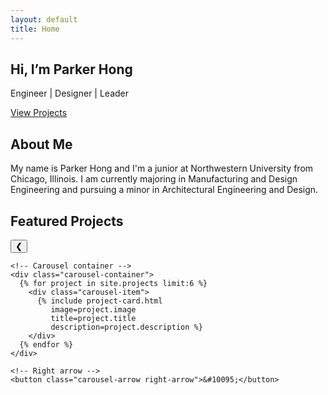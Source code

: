 ```yaml
---
layout: default
title: Home
---
```


<main class="home-page">
  <section class="hero">
    <div class="hero-content">
      <h1>Hi, I’m Parker Hong</h1>
      <p>Engineer | Designer | Leader</p>
      <a href="#projects" class="btn-primary">View Projects</a>
    </div>
  </section>

  <section class="intro">
    <h2>About Me</h2>
    <p>
      My name is Parker Hong and I'm a junior at Northwestern University from Chicago, Illinois. I am currently majoring in Manufacturing and Design Engineering and pursuing a minor in Architectural Engineering and Design.
    </p>
  </section>

  <!-- FEATURED PROJECTS CAROUSEL -->
  <section id="projects" class="projects-carousel">
  <h2>Featured Projects</h2>
  <div class="carousel-wrapper">
    <!-- Left arrow -->
    <button class="carousel-arrow left-arrow">&#10094;</button>

    <!-- Carousel container -->
    <div class="carousel-container">
      {% for project in site.projects limit:6 %}
        <div class="carousel-item">
          {% include project-card.html
             image=project.image
             title=project.title
             description=project.description %}
        </div>
      {% endfor %}
    </div>

    <!-- Right arrow -->
    <button class="carousel-arrow right-arrow">&#10095;</button>
  </div>
</section>
</main>

<script>
document.addEventListener("DOMContentLoaded", () => {
  const container = document.querySelector(".carousel-container");
  const leftArrow = document.querySelector(".left-arrow");
  const rightArrow = document.querySelector(".right-arrow");

  const scrollAmount = 320; // pixels to scroll per click, adjust for your card width + gap

  leftArrow.addEventListener("click", () => {
    container.scrollBy({ left: -scrollAmount, behavior: "smooth" });
  });

  rightArrow.addEventListener("click", () => {
    container.scrollBy({ left: scrollAmount, behavior: "smooth" });
  });
});
</script>
